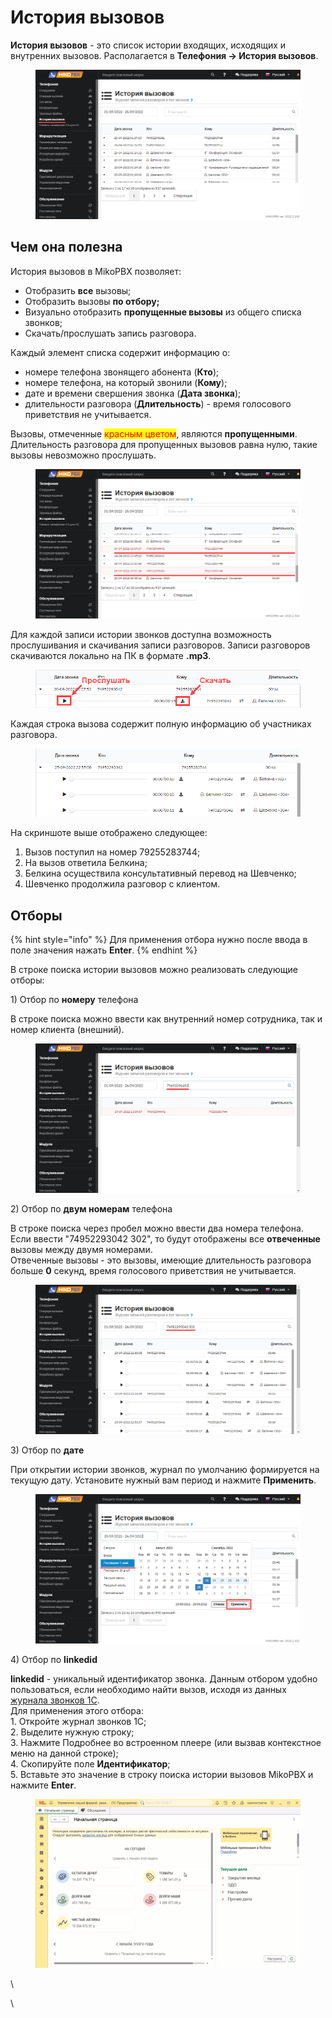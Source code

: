 # История вызовов

**История вызовов** - это список истории входящих, исходящих и внутренних вызовов. Располагается в **Телефония -> История вызовов**.

<figure><img src="../../.gitbook/assets/istor_viz_0.png" alt=""><figcaption></figcaption></figure>

## Чем она полезна

История вызовов в MikoPBX позволяет:

* Отобразить **все** вызовы;
* Отобразить вызовы **по отбору;**
* Визуально отобразить **пропущенные вызовы** из общего списка звонков;
* Скачать/прослушать запись разговора.

Каждый элемент списка содержит информацию о:

* номере телефона звонящего абонента (**Кто**);
* номере телефона, на который звонили (**Кому**);
* дате и времени свершения звонка (**Дата звонка**);
* длительности разговора (**Длительность**) - время голосового приветствия не учитывается.

Вызовы, отмеченные <mark style="color:red;">красным цветом</mark>, являются **пропущенными**. Длительность разговора для пропущенных вызовов равна нулю, такие вызовы невозможно прослушать.

<figure><img src="../../.gitbook/assets/istor_viz_2.png" alt=""><figcaption></figcaption></figure>

Для каждой записи истории звонков доступна возможность прослушивания и скачивания записи разговоров. Записи разговоров скачиваются локально на ПК в формате **.mp3**.

<figure><img src="../../.gitbook/assets/istor_viz_1.png" alt=""><figcaption></figcaption></figure>

Каждая строка вызова содержит полную информацию об участниках разговора.

<figure><img src="../../.gitbook/assets/istor_viz_3.png" alt=""><figcaption></figcaption></figure>

На скриншоте выше отображено следующее:

1. Вызов поступил на номер 79255283744;
2. На вызов ответила Белкина;
3. Белкина осуществила консультативный перевод на Шевченко;
4. Шевченко продолжила разговор с клиентом.

## Отборы <a href="#otbory" id="otbory"></a>

{% hint style="info" %}
Для применения отбора нужно после ввода в поле значения нажать **Enter**.
{% endhint %}

В строке поиска истории вызовов можно реализовать следующие отборы:

1\) Отбор по **номеру** телефона

В строке поиска можно ввести как внутренний номер сотрудника, так и номер клиента (внешний).

<figure><img src="../../.gitbook/assets/istor_viz_4.png" alt=""><figcaption></figcaption></figure>

2\) Отбор по **двум номерам** телефона

В строке поиска через пробел можно ввести два номера телефона. Если ввести "74952293042 302", то будут отображены все **отвеченные** вызовы между двумя номерами. \
Отвеченные вызовы - это вызовы, имеющие длительность разговора больше **0** секунд, время голосового приветствия не учитывается.

<figure><img src="../../.gitbook/assets/istor_viz_5.png" alt=""><figcaption></figcaption></figure>

3\) Отбор по **дате**

При открытии истории звонков, журнал по умолчанию формируется на текущую дату. Установите нужный вам период и нажмите **Применить**.

<figure><img src="../../.gitbook/assets/istor_viz_6.png" alt=""><figcaption></figcaption></figure>

4\) Отбор по **linkedid**

**linkedid** - уникальный идентификатор звонка. Данным отбором удобно пользоваться, если необходимо найти вызов, исходя из данных [журнала звонков 1С](https://docs.telefon1c.ru/user-guides/journal/calls-and-records/). \
Для применения этого отбора:\
1\. Откройте журнал звонков 1С;\
2\. Выделите нужную строку;\
3\. Нажмите Подробнее во встроенном плеере (или вызвав контекстное меню на данной строке);\
4\. Скопируйте поле **Идентификатор**;\
5\. Вставьте это значение в строку поиска истории вызовов MikoPBX и нажмите **Enter**.

<figure><img src="../../.gitbook/assets/istor_viz_0.gif" alt=""><figcaption></figcaption></figure>

\


\




